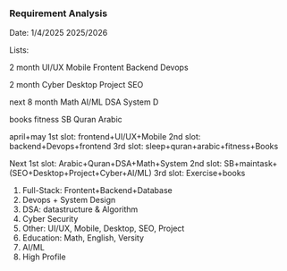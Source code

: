 ### Requirement Analysis

Date: 1/4/2025   2025/2026


Lists:

2 month
UI/UX
Mobile
Frontent
Backend
Devops

2 month
Cyber
Desktop
Project
SEO

next 8 month
Math
AI/ML
DSA
System D


books
fitness
SB
Quran
Arabic


april+may
1st slot:  frontend+UI/UX+Mobile
2nd slot:  backend+Devops+frontend
3rd slot: sleep+quran+arabic+fitness+Books

Next 
1st slot: Arabic+Quran+DSA+Math+System
2nd slot: SB+maintask+(SEO+Desktop+Project+Cyber+AI/ML)
3rd slot: Exercise+books

1. Full-Stack: Frontent+Backend+Database
2. Devops + System Design
3. DSA: datastructure & Algorithm
4. Cyber Security
5. Other: UI/UX, Mobile, Desktop, SEO, Project
6. Education: Math, English, Versity
7. AI/ML
8. High Profile

